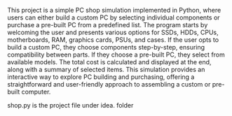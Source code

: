 This project is a simple PC shop simulation implemented in Python, where users can either build a custom PC by selecting individual components or purchase a pre-built PC from a predefined list.
The program starts by welcoming the user and presents various options for SSDs, HDDs, CPUs, motherboards, RAM, graphics cards, PSUs, and cases. 
If the user opts to build a custom PC, they choose components step-by-step, ensuring compatibility between parts. If they choose a pre-built PC, they select from available models. 
The total cost is calculated and displayed at the end, along with a summary of selected items. 
This simulation provides an interactive way to explore PC building and purchasing, offering a straightforward and user-friendly approach to assembling a custom or pre-built computer.

shop.py is the project file under idea. folder
